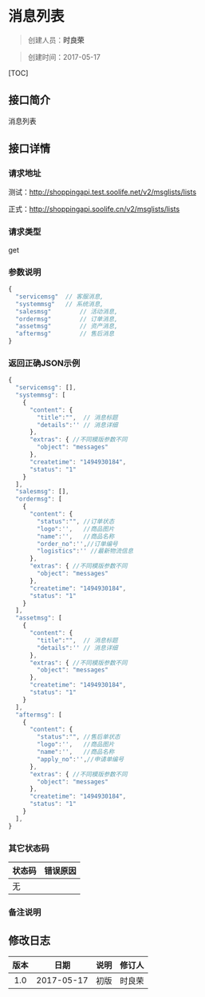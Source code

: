 # 消息列表
>创建人员：**时良荣**

>创建时间：2017-05-17

[TOC]

## 接口简介
消息列表

## 接口详情

### 请求地址
测试：http://shoppingapi.test.soolife.net/v2/msglists/lists

正式：http://shoppingapi.soolife.cn/v2/msglists/lists

### 请求类型
get

### 参数说明
```javascript
{
  "servicemsg" 	// 客服消息,
  "systemmsg" 	// 系统消息,
  "salesmsg" 		// 活动消息,
  "ordermsg" 		// 订单消息,
  "assetmsg" 		// 资产消息,
  "aftermsg" 		// 售后消息
}
```


### 返回正确JSON示例
```javascript
{
  "servicemsg": [],
  "systemmsg": [
    {
      "content": {
        "title":"",  // 消息标题
        "details":'' // 消息详细
      },
      "extras": { //不同模版参数不同
        "object": "messages"
      },
      "createtime": "1494930184",
      "status": "1"
    }
  ],
  "salesmsg": [],
  "ordermsg": [
    {
      "content": {
        "status":"", //订单状态
        "logo":'',   //商品图片
        "name":'',   //商品名称
        "order_no":'',//订单编号
        "logistics":'' //最新物流信息
      },
      "extras": { //不同模版参数不同
        "object": "messages"
      },
      "createtime": "1494930184",
      "status": "1"
    }
  ],
  "assetmsg": [
    {
      "content": {
        "title":"",  // 消息标题
        "details":'' // 消息详细
      },
      "extras": { //不同模版参数不同
        "object": "messages"
      },
      "createtime": "1494930184",
      "status": "1"
    }
  ],
  "aftermsg": [
    {
      "content": {
        "status":"", //售后单状态
        "logo":'',   //商品图片
        "name":'',   //商品名称
        "apply_no":'',//申请单编号
      },
      "extras": { //不同模版参数不同
        "object": "messages"
      },
      "createtime": "1494930184",
      "status": "1"
    }
  ],
}
```
### 其它状态码
| 状态码  | 错误原因                            |
| :--- | :------------------------------ |
| 无  |                       |

### 备注说明


## 修改日志
|  版本  |     日期     | 说明   | 修订人  |
| :--: | :--------: | :--- | :--- |
| 1.0  | 2017-05-17 | 初版   | 时良荣   |
